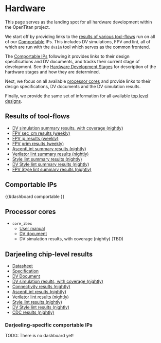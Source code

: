 # Hardware

This page serves as the landing spot for all hardware development within the OpenTitan project.

We start off by providing links to the [results of various tool-flows](#results-of-toolflows) run on all of our [Comportable](../doc/contributing/hw/comportability/README.md) IPs.
This includes DV simulations, FPV and lint, all of which are run with the `dvsim` tool which serves as the common frontend.

The [Comportable IPs](#comportable-ips) following it provides links to their design specifications and DV documents, and tracks their current stage of development.
See the [Hardware Development Stages](../doc/project_governance/development_stages.md) for description of the hardware stages and how they are determined.

Next, we focus on all available [processor cores](#processor-cores) and provide links to their design specifications, DV documents and the DV simulation results.

Finally, we provide the same set of information for all available [top level designs](#top-level-designs).

## Results of tool-flows

* [DV simulation summary results, with coverage (nightly)](https://reports.opentitan.org/integrated/hw/top_darjeeling/dv/summary/latest/report.html)
* [FPV sec_cm results (weekly)](https://reports.opentitan.org/integrated/hw/top_darjeeling/formal/sec_cm/summary/latest/report.html)
* [FPV ip results (weekly)](https://reports.opentitan.org/integrated/hw/top_darjeeling/formal/ip/summary/latest/report.html)
* [FPV prim results (weekly)](https://reports.opentitan.org/integrated/hw/top_darjeeling/formal/prim/summary/latest/report.html)
* [AscentLint summary results (nightly)](https://reports.opentitan.org/integrated/hw/top_darjeeling/lint/ascentlint/summary/latest/report.html)
* [Verilator lint summary results (nightly)](https://reports.opentitan.org/integrated/hw/top_darjeeling/lint/verilator/summary/latest/report.html)
* [Style lint summary results (nightly)](https://reports.opentitan.org/integrated/hw/top_darjeeling/lint/veriblelint/summary/latest/report.html)
* [DV Style lint summary results (nightly)](https://reports.opentitan.org/integrated/hw/top_darjeeling/dv/lint/veriblelint/summary/latest/report.html)
* [FPV Style lint summary results (nightly)](https://reports.opentitan.org/integrated/hw/top_darjeeling/fpv/lint/veriblelint/summary/latest/report.html)

## Comportable IPs

{{#dashboard comportable }}

## Processor cores

* `core_ibex`
  * [User manual](https://ibex-core.readthedocs.io/en/latest)
  * [DV document](https://ibex-core.readthedocs.io/en/latest/03_reference/verification.html)
  * DV simulation results, with coverage (nightly) (TBD)

## Darjeeling chip-level results

* [Datasheet](./top_darjeeling/doc/datasheet.md)
* [Specification](./top_darjeeling/doc/design/README.md)
* [DV Document](./top_darjeeling/dv/README.md)
* [DV simulation results, with coverage (nightly)](https://reports.opentitan.org/integrated/hw/top_darjeeling/dv/latest/report.html)
* [Connectivity results (nightly)](https://reports.opentitan.org/integrated/hw/top_darjeeling/conn/jaspergold/latest/report.html)
* [AscentLint results (nightly)](https://reports.opentitan.org/integrated/hw/top_darjeeling/lint/ascentlint/latest/report.html)
* [Verilator lint results (nightly)](https://reports.opentitan.org/integrated/hw/top_darjeeling/lint/verilator/latest/report.html)
* [Style lint results (nightly)](https://reports.opentitan.org/integrated/hw/top_darjeeling/lint/veriblelint/latest/report.html)
* [DV Style lint results (nightly)](https://reports.opentitan.org/integrated/hw/top_darjeeling/dv/lint/veriblelint/latest/report.html)
* [CDC results (nightly)](https://reports.opentitan.org/integrated/hw/top_darjeeling/cdc/latest/report.html)

### Darjeeling-specific comportable IPs

<!--
  Note: there should be a dashboard link here, but we don't currently
  have any dashboard to serve! The missing data caused the
  documentation build to fail, so we've chopped it out for now.
-->
TODO: There is no dashboard yet!
